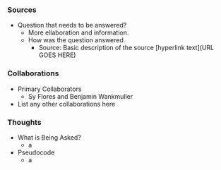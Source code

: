 ### Sources
- Question that needs to be answered?
  - More ellaboration and information.
  - How was the question answered.
    - Source: Basic description of the source [hyperlink text](URL GOES HERE)

### Collaborations
- Primary Collaborators
  - Sy Flores and Benjamin Wankmuller
- List any other collaborations here

### Thoughts
- What is Being Asked?
  - a
- Pseudocode
  - a
